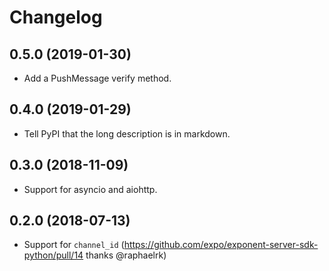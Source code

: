 # Changelog

0.5.0 (2019-01-30)
------------------

- Add a PushMessage verify method.


0.4.0 (2019-01-29)
------------------

- Tell PyPI that the long description is in markdown.


0.3.0 (2018-11-09)
------------------

- Support for asyncio and aiohttp.


0.2.0 (2018-07-13)
------------------

- Support for `channel_id` (https://github.com/expo/exponent-server-sdk-python/pull/14 thanks @raphaelrk)
